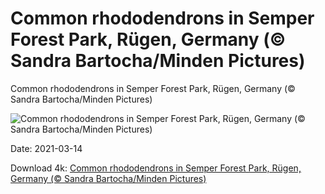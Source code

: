 # Common rhododendrons in Semper Forest Park, Rügen, Germany (© Sandra Bartocha/Minden Pictures)

Common rhododendrons in Semper Forest Park, Rügen, Germany (© Sandra Bartocha/Minden Pictures)

![Common rhododendrons in Semper Forest Park, Rügen, Germany (© Sandra Bartocha/Minden Pictures)](https://bing.com/th?id=OHR.Rhododendron_EN-US8246366006_UHD.jpg&w=1024&h=576)

Date: 2021-03-14

Download 4k: [Common rhododendrons in Semper Forest Park, Rügen, Germany (© Sandra Bartocha/Minden Pictures)](https://bing.com/th?id=OHR.Rhododendron_EN-US8246366006_UHD.jpg)

